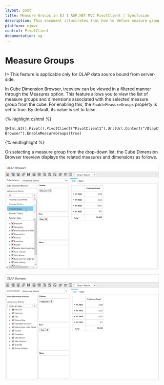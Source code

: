 ```yaml
---
layout: post
title: Measure Groups in EJ 1 ASP.NET MVC PivotClient | Syncfusion
description: This document illustrates that how to define measure groups and functionalities in ASP.NET MVC PivotClient control
platform: ejmvc
control: PivotClient
documentation: ug
---
```


# Measure Groups

I> This feature is applicable only for OLAP data source bound from server-side.

In Cube Dimension Browser, treeview can be viewed in a filtered manner through the Measures option. This feature allows you to view the list of measure groups and dimensions associated with the selected measure group from the cube. For enabling this, the `EnableMeasureGroups` property is set to true. By default, its value is set to false.

{% highlight cshtml %}

    @Html.EJ().Pivot().PivotClient("PivotClient1").Url(Url.Content("/OlapClient")).Title("OLAP Browser").EnableMeasureGroups(true)

{% endhighlight %}

On selecting a measure group from the drop-down list, the Cube Dimension Browser treeview displays the related measures and dimensions as follows.

![Measure group in ASP NET MVC pivot client control](Measure-Groups_images/measure.png)

![Internet Sales Measure Group in ASP NET MVC pivot client control](Measure-Groups_images/measure1.png)